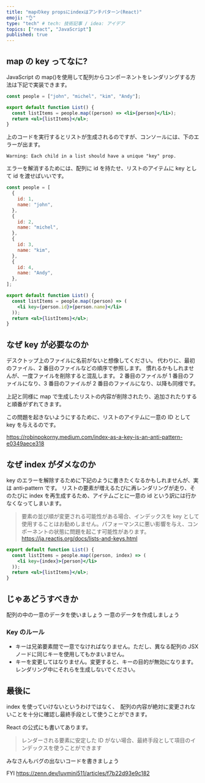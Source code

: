 ```yaml
---
title: "mapのkey propsにindexはアンチパターン(React)"
emoji: "👌"
type: "tech" # tech: 技術記事 / idea: アイデア
topics: ["react", "JavaScript"]
published: true
---
```


## map の key ってなに?

JavaScript の map()を使用して配列からコンポーネントをレンダリングする方法は下記で実装できます。

```jsx
const people = ["john", "michel", "kim", "Andy"];

export default function List() {
  const listItems = people.map((person) => <li>{person}</li>);
  return <ul>{listItems}</ul>;
}
```

上のコードを実行するとリストが生成されるのですが、コンソールには、下のエラーが出ます。

`Warning: Each child in a list should have a unique "key" prop.`

エラーを解消するためには、配列に id を持たせ、リストのアイテムに key として id を渡せばいいです。

```jsx
const people = [
  {
    id: 1,
    name: "john",
  },
  {
    id: 2,
    name: "michel",
  },
  {
    id: 3,
    name: "kim",
  },
  {
    id: 4,
    name: "Andy",
  },
];

export default function List() {
  const listItems = people.map((person) => (
    <li key={person.id}>{person.name}</li>
  ));
  return <ul>{listItems}</ul>;
}
```

## なぜ key が必要なのか

デスクトップ上のファイルに名前がないと想像してください。
代わりに、最初のファイル、2 番目のファイルなどの順序で参照します。
慣れるかもしれませんが、一度ファイルを削除すると混乱します。
2 番目のファイルが 1 番目のファイルになり、3 番目のファイルが 2 番目のファイルになり、以降も同様です。

上記と同様に map で生成したリストの内容が削除されたり、追加されたりすると順番がずれてきます。

この問題を起きないようにするために、リストのアイテムに一意の ID として key を与えるのです。

https://robinpokorny.medium.com/index-as-a-key-is-an-anti-pattern-e0349aece318

## なぜ index がダメなのか

key のエラーを解除するために下記のように書きたくなるかもしれませんが、実は anti-pattern です。
リストの要素が増えるたびに再レンダリングが走り、そのたびに index を再生成するため、アイテムごとに一意の id という訳には行かなくなってしまいます。

> 要素の並び順が変更される可能性がある場合、インデックスを key として使用することはお勧めしません。パフォーマンスに悪い影響を与え、コンポーネントの状態に問題を起こす可能性があります。
> https://ja.reactjs.org/docs/lists-and-keys.html

```jsx
export default function List() {
  const listItems = people.map((person, index) => (
    <li key={index}>{person}</li>
  ));
  return <ul>{listItems}</ul>;
}
```

## じゃあどうすべきか

配列の中の一意のデータを使いましょう
一意のデータを作成しましょう

### Key のルール

- キーは兄弟要素間で一意でなければなりません。ただし、異なる配列の JSX ノードに同じキーを使用してもかまいません。
- キーを変更してはなりません。変更すると、キーの目的が無効になります。レンダリング中にそれらを生成しないでください。

## 最後に

index を使っていけないというわけではなく、　配列の内容が絶対に変更されないことを十分に確認し最終手段として使うことができます。

React の公式にも書いてあります。

> レンダーされる要素に安定した ID がない場合、最終手段として項目のインデックスを使うことができます

みなさんもバグの出ないコードを書きましょう

FYI
https://zenn.dev/luvmini511/articles/f7b22d93e9c182
